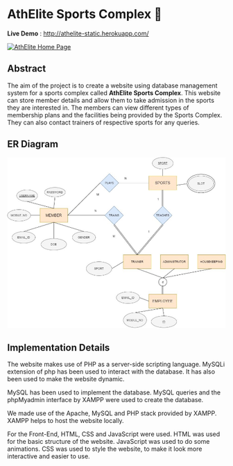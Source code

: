 # AthElite Sports Complex 🏀

**Live Demo** : http://athelite-static.herokuapp.com/

[<img src="readmefiles/homeimage.png" alt="AthElite Home Page">](http://athelite-static.herokuapp.com/)

## Abstract
The aim of the project is to create a website using database management system for a sports complex called **AthElite Sports Complex**. This website can store member details and allow them to take admission in the sports they are interested in. The members can view different types of membership plans and the facilities being provided by the Sports Complex. They can also contact trainers of respective sports for any queries.

## ER Diagram

<p align="center">
	<img src="readmefiles/erdiagram.jpg" alt="ER Diagram" width="700">
</p>

## Implementation Details

The website makes use of PHP as a server-side scripting language.  MySQLi extension of php has been used to interact with the database. It has also been used to make the website dynamic.

MySQL has been used to implement the database. MySQL queries and the phpMyadmin interface by XAMPP were used to create the database.

We made use of the Apache, MySQL and PHP stack provided by XAMPP. XAMPP helps to host the website locally.

For the Front-End, HTML, CSS and JavaScript were used. HTML was used for the basic structure of the website. JavaScript was used to do some animations. CSS was used to style the website, to make it look more interactive and easier to use. 

